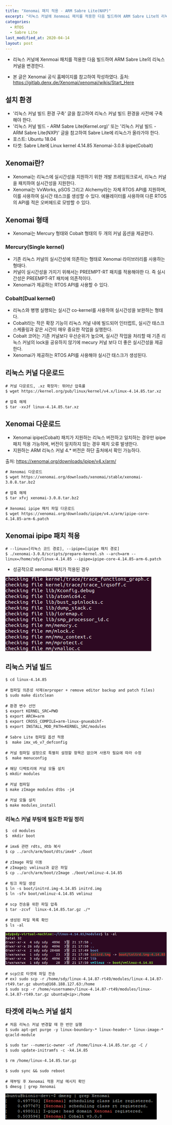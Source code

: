 ```yaml
---
title: "Xenomai 패치 적용 - ARM Sabre Lite(NXP)"
excerpt: "리눅스 커널에 Xenmoai 패치를 적용한 다음 빌드하여 ARM Sabre Lite의 리눅스 커널을 변경한다."
categories:
  - RTOS
  - Sabre Lite
last_modified_at: 2020-04-14
layout: post
---
```

- 리눅스 커널에 Xenmoai 패치를 적용한 다음 빌드하여 ARM Sabre Lite의 리눅스 커널을 변경한다.

- 본 글은 Xenomai 공식 홈페이지를 참고하여 작성하였다.
출처: <https://gitlab.denx.de/Xenomai/xenomai/wikis/Start_Here>



## 설치 환경
- '리눅스 커널 빌드 환경 구축' 글을 참고하여 리눅스 커널 빌드 환경을 사전에 구축해야 한다.
- '리눅스 커널 빌드 - ARM Sabre Lite(Kernel.org)' 또는 '리눅스 커널 빌드 - ARM Sabre Lite(NXP)' 글을 참고하여 Sabre Lite에 리눅스가 올라가야 한다.
- 호스트: Ubuntu 18.04
- 타겟: Sabre Lite에 Linux kernel 4.14.85 Xenomai-3.0.8 ipipe(Cobalt)



## Xenomai란?
- Xenomai는 리눅스에 실시간성을 지원하기 위한 개발 프레임워크로서, 리눅스 커널을 패치하여 실시간성을 지원한다.
- Xenomai는 VxWorks, pSOS 그리고 Alchemy라는 자체 RTOS API를 지원하며, 이를 사용하여 실시간 태스크를 생성할 수 있다. 에뮬레이터를 사용하여 다른 RTOS의 API를 적은 오버헤드로 모방할 수 있다.



## Xenomai 형태
- Xenomai는 Mercury 형태와 Cobalt 형태의 두 개의 커널 옵션을 제공한다.


### Mercury(Single kernel)
- 기존 리눅스 커널의 실시간성에 의존하는 형태로 Xenomai 라이브러리를 사용하는 형태다.
- 커널이 실시간성을 가지기 위해서는 PREEMPT-RT 패치를 적용해야한 다. 즉 실시간성은 PREEMPT-RT 패치에 의존적이다.
- Xenomai가 제공하는 RTOS API를 사용할 수 있다.


### Cobalt(Dual kernel)
- 리눅스와 병행 실행되는 실시간 co-kernel를 사용하여 실시간성을 보완하는 형태다.
- Cobalt라는 작은 확장 기능이 리눅스 커널 내에 빌드되어 인터럽트, 실시간 태스크 스케줄링과 같은 시간이 매우 중요한 작업을 실행한다.
- Cobalt 코어는 기존 커널보다 우선순위가 높으며, 실시간 작업을 처리할 때 기존 리눅스 커널의 lock을 공유하지 않기에 mecury 커널 보다 더 좋은 실시간성을 제공한다.
- Xenomai가 제공하는 RTOS API를 사용해야 실시간 태스크가 생성된다.



## 리눅스 커널 다운로드
```
# 커널 다운로드, .xz 확장자: 뛰어난 압축률
$ wget https://kernel.org/pub/linux/kernel/v4.x/linux-4.14.85.tar.xz

# 압축 해제
$ tar -xvJf linux-4.14.85.tar.xz
```



## Xenomai 다운로드
- Xenomai ipipe(Cobalt) 패치가 지원하는 리눅스 버전하고 일치하는 경우만 ipipe 패치 적용 가능하며, 버전이 일치하지 않는 경우 패치 오류 발생한다.
- 지원하는 ARM 리눅스 커널 4.* 버전은 하단 출처에서 확인 가능하다.

출처: <https://xenomai.org/downloads/ipipe/v4.x/arm/>

```
# Xenomai 다운로드
$ wget https://xenomai.org/downloads/xenomai/stable/xenomai-3.0.8.tar.bz2

# 압축 해제
$ tar xfvj xenomai-3.0.8.tar.bz2

# Xenomai ipipe 패치 파일 다운로드
$ wget https://xenomai.org/downloads/ipipe/v4.x/arm/ipipe-core-4.14.85-arm-6.patch
```



## Xenomai ipipe 패치 적용
```
# --linux=[리눅스 코드 경로], --ipipe=[ipipe 패치 경로]
$ ./xenomai-3.0.8/scripts/prepare-kernel.sh --arch=arm --linux=/home/sdy/linux-4.14.85 --ipipe=ipipe-core-4.14.85-arm-6.patch
```

- 성공적으로 xenomai 패치가 적용된 경우

![image](/assets/img/2020-04-14-Xenomai1/image1.png)



## 리눅스 커널 빌드
```
$ cd linux-4.14.85

# 컴파일 의존성 삭제(mrproper + remove editor backup and patch files)
$ sudo make distclean

# 환경 변수 선언
$ export KERNEL_SRC=PWD
$ export ARCH=arm
$ export CROSS_COMPILE=arm-linux-gnueabihf-
$ export INSTALL_MOD_PATH=KERNEL_SRC/modules

# Sabre Lite 컴파일 옵션 적용
$  make imx_v6_v7_defconfig

# 커널 컴파일 설정으로 특별히 설정할 항목은 없으며 사용자 필요에 따라 수정
$  make menuconfig

# 해당 디렉토리에 커널 모듈 설치
$ mkdir modules

# 커널 컴파일
$ make zImage modules dtbs -j4

# 커널 모듈 설치
$ make modules_install
```


### 리눅스 커널 부팅에 필요한 파일 정리
```
$  cd modules
$  mkdir boot

# imx6 관련 rdts, dtb 복사
$ cp ../arch/arm/boot/dts/imx6* ./boot

# zImage 파일 이동
# zImage는 vmlinuz과 같은 파일
$ cp ../arch/arm/boot/zImage ./boot/vmlinuz-4.14.85

# 링크 파일 생성
$ ln -s boot/initrd.img-4.14.85 initrd.img
$ ln -sfv boot/vmlinuz-4.14.85 vmlinuz

# scp 전송을 위한 파일 압축
$ tar -zcvf  linux-4.14.85.tar.gz ./*

# 생성된 파일 목록 확인
$ ls -al
```

![image](/assets/img/2020-04-14-Xenomai1/image2.png)

```
# scp으로 타겟에 파일 전송
# ex) sudo scp -r /home/sdy/linux-4.14.87-rt49/modules/linux-4.14.87-rt49.tar.gz ubuntu@168.188.127.63:/home
$ sudo scp -r /home/<username>/linux-4.14.87-rt49/modules/linux-4.14.87-rt49.tar.gz ubuntu@<ip>:/home
```



## 타겟에 리눅스 커널 설치
```
# 처음 리눅스 커널 변경할 때 한 번만 실행
$ sudo apt-get purge -y linux-boundary-* linux-header-* linux-image-* qcacld-module

$ sudo tar --numeric-owner -xf /home/linux-4.14.85.tar.gz -C /
$ sudo update-initramfs -c -k4.14.85

$ rm /home/linux-4.14.85.tar.gz

$ sudo sync && sudo reboot

# 재부팅 후 Xenomai 적용 커널 메시지 확인
$ dmesg | grep Xenomai
```

![image](/assets/img/2020-04-14-Xenomai1/image3.png)
